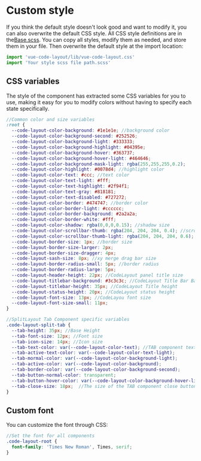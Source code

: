 # Custom style

If you think the default style doesn't look good and want to modify it, you can also overwrite the default CSS style. All CSS style definitions are in the[Base.scss](https://github.com/imengyu/vue-code-layout/blob/main/library/Scss/Base.scss). You can copy all styles, modify them as needed, and store them in your file. Then overwrite the default style at the import location:

```js
import 'vue-code-layout/lib/vue-code-layout.css'
import 'Your style scss file path.scss'
```

## CSS variables

The style of the component has extracted some CSS variables for you to use, making it easy for you to modify colors without having to specify each state specifically.

```scss
//Common color and size variables 
:root {
  --code-layout-color-background: #1e1e1e; //background color
  --code-layout-color-background-second: #252526;
  --code-layout-color-background-light: #333333;
  --code-layout-color-background-highlight: #04395e;
  --code-layout-color-background-hover: #363737;
  --code-layout-color-background-hover-light: #464646;
  --code-layout-color-background-mask-light: rgba(255,255,255,0.2);
  --code-layout-color-highlight: #0078d4; //highlight color 
  --code-layout-color-text: #ccc; //text color
  --code-layout-color-text-light: #fff;
  --code-layout-color-text-highlight: #2f94f1;
  --code-layout-color-text-gray: #818181;
  --code-layout-color-text-disabled: #727272;
  --code-layout-color-border: #474747; //border color
  --code-layout-color-border-light: #cccccc;
  --code-layout-color-border-background: #2a2a2a;
  --code-layout-color-border-white: #fff;
  --code-layout-color-shadow: rgba(0,0,0,0.15); //shadow size
  --code-layout-color-scrollbar-thumb: rgba(204, 204, 204, 0.4); //scrollbar color
  --code-layout-color-scrollbar-thumb-light: rgba(204, 204, 204, 0.6);
  --code-layout-border-size: 1px; //border size
  --code-layout-border-size-larger: 2px;
  --code-layout-border-size-dragger: 4px;
  --code-layout-sash-size: 8px; //xy merge drag bar size
  --code-layout-border-radius-small: 5px; //border radius
  --code-layout-border-radius-large: 5px;
  --code-layout-header-height: 22px; //CodeLayout panel title size
  --code-layout-titlebar-background: #3c3c3c; //CodeLayout Title Bar Background Color
  --code-layout-titlebar-height: 35px; //CodeLayout Title height
  --code-layout-status-height: 20px; //CodeLayout status height
  --code-layout-font-size: 13px; //CodeLayou font size
  --code-layout-font-size-small: 11px;
}

//SplitLayout Tab Component specific variables
.code-layout-split-tab {
  --tab-height: 35px; //Base Height
  --tab-font-size: 12px; //Font size
  --tab-icon-size: 14px; //Icon size
  --tab-text-color: var(--code-layout-color-text); //TAB component text and background color, inherited by default from CodeLayout to ensure consistent style
  --tab-active-text-color: var(--code-layout-color-text-light);
  --tab-mormal-color: var(--code-layout-color-background-light);
  --tab-active-color: var(--code-layout-color-background);
  --tab-border-color: var(--code-layout-color-background-second);
  --tab-button-normal-color: transparent;
  --tab-button-hover-color: var(--code-layout-color-background-hover-light);
  --tab-close-size: 18px;  //The size of the TAB component close button
}
```

## Custom font

You can customize the font through CSS:

```scss
//Set the font for all components
.code-layout-root {
  font-family: 'Times New Roman', Times, serif;
}
```
